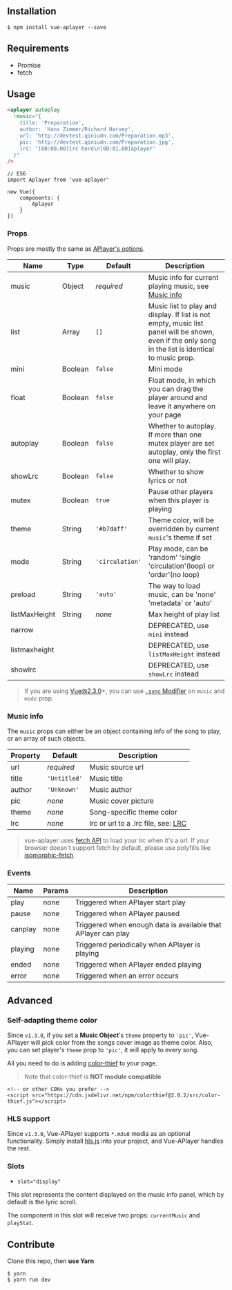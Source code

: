 ## Installation

```
$ npm install vue-aplayer --save
```

## Requirements

- Promise
- fetch

## Usage

```HTML
<aplayer autoplay
  :music="{
    title: 'Preparation',
    author: 'Hans Zimmer/Richard Harvey',
    url: 'http://devtest.qiniudn.com/Preparation.mp3',
    pic: 'http://devtest.qiniudn.com/Preparation.jpg',
    lrc: '[00:00.00]lrc here\n[00:01.00]aplayer'
  }"
/>
```

```JS
// ES6
import Aplayer from 'vue-aplayer'

new Vue({
    components: {
        Aplayer
    }
})
```

### Props

Props are mostly the same as [APlayer's options](https://aplayer.js.org/#/home?id=options).

| Name | Type | Default | Description |
| ---- | ---- | ------- | ----------- |
| music| Object | *required* | Music info for current playing music, see [Music info](https://github.com/SevenOutman/vue-aplayer#music-info) |
| list | Array | `[]` | Music list to play and display. If list is not empty, music list panel will be shown, even if the only song in the list is identical to music prop. |
| mini | Boolean | `false` | Mini mode |
| float | Boolean | `false` | Float mode, in which you can drag the player around and leave it anywhere on your page |
| autoplay | Boolean | `false` | Whether to autoplay. If more than one mutex player are set autoplay, only the first one will play. |
| showLrc | Boolean | `false` | Whether to show lyrics or not |
| mutex | Boolean | `true` | Pause other players when this player is playing |
| theme | String | `'#b7daff'` | Theme color, will be overridden by current `music`'s theme if set |
| mode | String | `'circulation'` | Play mode, can be 'random' 'single 'circulation'(loop) or 'order'(no loop) |
| preload | String | `'auto'` | The way to load music, can be 'none' 'metadata' or 'auto' |
| listMaxHeight | String | *none* | Max height of play list |
| narrow |  | | DEPRECATED, use `mini` instead |
| listmaxheight |  |  | DEPRECATED, use `listMaxHeight` instead |
| showlrc |  |  | DEPRECATED, use `showLrc` instead |

> If you are using Vue@2.3.0+, you can use [`.sync` Modifier](https://vuejs.org/v2/guide/components.html#sync-Modifier) on `music` and `mode` prop.

### Music info

The `music` props can either be an object containing info of the song to play, or an array of such objects.

| Property | Default | Description |
| -------- | ------- | ----------- |
| url | *required* | Music source url |
| title | `'Untitled'` | Music title |
| author | `'Unknown'` | Music author |
| pic | *none* | Music cover picture |
| theme | *none* | Song-specific theme color |
| lrc | *none* | lrc or url to a .lrc file, see: [LRC](https://aplayer.js.org/#/home?id=lrc) |

> vue-aplayer uses [fetch API](https://developer.mozilla.org/en-US/docs/Web/API/Fetch_API) to load your lrc when it's a url.
> If your browser doesn't support fetch by default, please use polyfills like [isomorphic-fetch](https://github.com/matthew-andrews/isomorphic-fetch).

### Events

| Name | Params | Description |
| ---- | ------ | ----------- |
| play | none | Triggered when APlayer start play |
| pause | none | Triggered when APlayer paused |
| canplay | none | Triggered when enough data is available that APlayer can play |
| playing | none | Triggered periodically when APlayer is playing |
| ended | none | Triggered when APlayer ended playing |
| error | none | Triggered when an error occurs |

## Advanced

### Self-adapting theme color
Since `v1.3.0`, if you set a **Music Object**'s `theme` property to `'pic'`, Vue-APlayer will pick color from the songs cover image as theme color.
Also, you can set player's `theme` prop to `'pic'`, it will apply to every song.

All you need to do is adding [color-thief](https://github.com/lokesh/color-thief) to your page.
> Note that color-thief is **NOT module compatible**

```
<!-- or other CDNs you prefer -->
<script src="https://cdn.jsdelivr.net/npm/colorthief@2.0.2/src/color-thief.js"></script>
```

### HLS support
Since `v1.3.0`, Vue-APlayer supports `*.m3u8` media as an optional functionality. Simply install [hls.js](https://github.com/video-dev/hls.js) into your project, and Vue-APlayer handles the rest.

### Slots

- `slot="display"`

This slot represents the content displayed on the music info panel, which by default is the lyric scroll.

The component in this slot will receive two props: `currentMusic` and `playStat`.

## Contribute

Clone this repo, then **use Yarn**

```
$ yarn
$ yarn run dev
```
